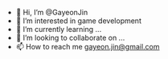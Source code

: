 - 👋 Hi, I’m @GayeonJin
- 👀 I’m interested in game development
- 🌱 I’m currently learning ...
- 💞️ I’m looking to collaborate on ...
- 📫 How to reach me gayeon.jin@gmail.com

<!---
GayeonJin/GayeonJin is a ✨ special ✨ repository because its `README.md` (this file) appears on your GitHub profile.
You can click the Preview link to take a look at your changes.
--->
